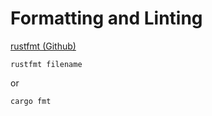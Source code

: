 # Formatting and Linting

[rustfmt (Github)]( https://github.com/rust-lang/rustfmt )

`rustfmt filename`

or 

```sh
cargo fmt
```
